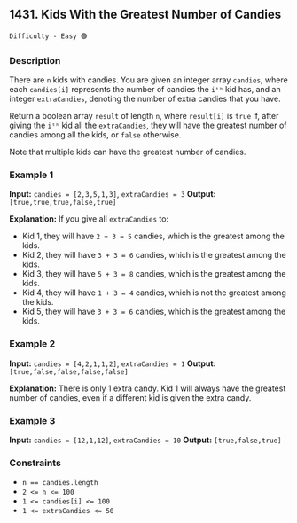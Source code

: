 ## 1431. Kids With the Greatest Number of Candies

`Difficulty - Easy 🟢`

### **Description**

There are `n` kids with candies. You are given an integer array `candies`, where each `candies[i]` represents the number of candies the `iᵗʰ` kid has, and an integer `extraCandies`, denoting the number of extra candies that you have.

Return a boolean array `result` of length `n`, where `result[i]` is `true` if, after giving the `iᵗʰ` kid all the `extraCandies`, they will have the greatest number of candies among all the kids, or `false` otherwise.

Note that multiple kids can have the greatest number of candies.

### Example 1

**Input:**
`candies = [2,3,5,1,3]`, `extraCandies = 3`
**Output:**
`[true,true,true,false,true]`

**Explanation:**
If you give all `extraCandies` to:

* Kid 1, they will have `2 + 3 = 5` candies, which is the greatest among the kids.
* Kid 2, they will have `3 + 3 = 6` candies, which is the greatest among the kids.
* Kid 3, they will have `5 + 3 = 8` candies, which is the greatest among the kids.
* Kid 4, they will have `1 + 3 = 4` candies, which is not the greatest among the kids.
* Kid 5, they will have `3 + 3 = 6` candies, which is the greatest among the kids.

### Example 2

**Input:**
`candies = [4,2,1,1,2]`, `extraCandies = 1`
**Output:**
`[true,false,false,false,false]`

**Explanation:**
There is only 1 extra candy.
Kid 1 will always have the greatest number of candies, even if a different kid is given the extra candy.

### Example 3

**Input:**
`candies = [12,1,12]`, `extraCandies = 10`
**Output:**
`[true,false,true]`

### Constraints

* `n == candies.length`
* `2 <= n <= 100`
* `1 <= candies[i] <= 100`
* `1 <= extraCandies <= 50`
